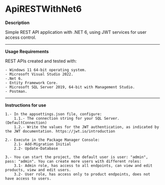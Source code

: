 ﻿# ApiRESTWithNet6

**Description**
	
Simple REST API application with .NET 6, using JWT services for user access control.

--------------

**Usage Requirements**

REST APIs created and tested with:
	
	- Windows 11 64-bit operating system.
	- Microsoft Visual Studio 2022.
	-.Net 6.
	- Entity Framework Core.
	- Microsoft SQL Server 2019, 64-bit with Management Studio.
	- Postman.

--------------

**Instructions for use**

	1.- In the appsettings.json file, configure:
		1.1.- The connection string for your SQL Server. (DefaultConnection)
		1.2.- Write the values ​​for the JWT authentication, as indicated by the JWT documentation. https://jwt.io/introduction

	2.- Execute in the Package Manager Console:
		2.1- Add-Migration Initial
		2.2- Update-Database

	3.- You can start the project, the default user is user: "admin", pass: "admin". You can create more users with different roles:
		3.1- Admin role, has access to all endpoints, can view and edit products, view and edit users.
		3.2- User role, has access only to product endpoints, does not have access to users.